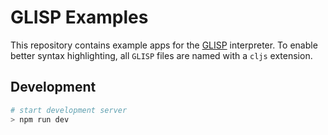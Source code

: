 # GLISP Examples

This repository contains example apps for the [GLISP](https://github.com/rsnara/glisp) interpreter. To enable better syntax highlighting, all `GLISP` files are named with a `cljs` extension.

## Development

```BASH
# start development server
> npm run dev
```
